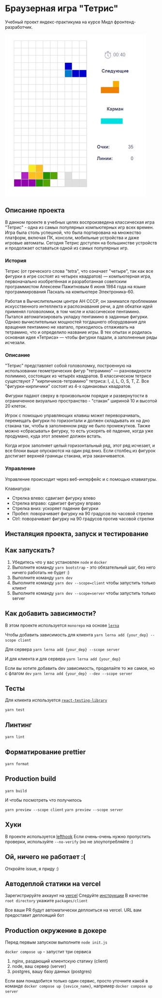 # Браузерная игра "Тетрис"

Учебный проект яндекс-практикума на курсе Мидл фронтенд-разработчик.

![прототип игры](tetris.png)

## Описание проекта

В данном проекте в учебных целях воспроизведена классическая игра "Тетрис" - одна из самых популярных компьютерных игр всех времен. Игра была столь успешной, что была портирована на множество платформ, включая ПК, консоли, мобильные устройства и даже игровые автоматы. Сегодня Тетрис доступен на большинстве устройств и продолжает оставаться одной из самых популярных игр.


### История

Тетрис (от греческого слова "tetra", что означает "четыре", так как все фигурки в игре состоят из четырех квадратов) — компьютерная игра, первоначально изобретённая и разработанная советским программистом Алексеем Пажитновым 6 июня 1984 года на языке программирования Паскаль на компьютере Электроника-60. 

Работая в Вычислительном центре АН СССР, он занимался проблемами искусственного интеллекта и распознавания речи, а для обкатки идей применял головоломки, в том числе и классическое пентамино. Пытался автоматизировать укладку пентамино в заданные фигурки. Однако вычислительных мощностей тогдашнего оборудования для вращения пентамино не хватало, приходилось отлаживать на тетрамино, что и определило название игры. В тех опытах и родилась основная идея «Тетриса» — чтобы фигурки падали, а заполненные ряды исчезали.


### Описание

"Тетрис" представляет собой головоломку, построенную на использовании геометрических фигур "тетрамино" — разновидности полимино, состоящих из четырёх квадратов. В классическом тетрисе существуют 7 "кирпичиков-тетрамино" тетриса: I, J, L, O, S, T, Z. Все "фигурки-кирпичики" состоят из 4-х одинаковых квадратов. 

Фигурки падают сверху в произвольном порядке и развернутости в ограниченное визуально пространство - "стакан" шириной 10 и высотой 20 клеток.

Игрок с помощью управляющих клавиш может переворачивать, перемещать фигурки по горизонтали и должен складывать их на дно стакана так, чтобы в заполненном ряду не было промежутков. 
Также можно «сбрасывать» фигурку, то есть ускорять её падение, когда уже продумано, куда этот элемент должен встать.

Когда игрок заполняет целый горизонтальный ряд, этот ряд исчезает, и все блоки выше опускаются на один ряд вниз. Если столбец из фигурок достигает верхней границы стакана, игра заканчивается. 


### Управление

Управление происходит через веб-интерфейс и с помощью клавиатуры.

Клавиатура:

- Стрелка влево: сдвигает фигурку влево
- Стрелка вправо: сдвигает фигурку вправо
- Стрелка вниз: ускоряет падение фигурки
- Пробел: поворачивает фигурку на 90 градусов по часовой стрелке
- Ctrl: поворачивает фигурку на 90 градусов против часовой стрелки


## Инсталяция проекта, запуск и тестирование

## Как запускать?

1. Убедитесь что у вас установлен `node` и `docker`
2. Выполните команду `yarn bootstrap` - это обязательный шаг, без него ничего работать не будет :)
3. Выполните команду `yarn dev`
3. Выполните команду `yarn dev --scope=client` чтобы запустить только клиент
4. Выполните команду `yarn dev --scope=server` чтобы запустить только server


## Как добавить зависимости?
В этом проекте используется `monorepo` на основе [`lerna`](https://github.com/lerna/lerna)

Чтобы добавить зависимость для клиента 
```yarn lerna add {your_dep} --scope client```

Для сервера
```yarn lerna add {your_dep} --scope server```

И для клиента и для сервера
```yarn lerna add {your_dep}```


Если вы хотите добавить dev зависимость, проделайте то же самое, но с флагом `dev`
```yarn lerna add {your_dep} --dev --scope server```


## Тесты

Для клиента используется [`react-testing-library`](https://testing-library.com/docs/react-testing-library/intro/)

```yarn test```

## Линтинг

```yarn lint```

## Форматирование prettier

```yarn format```

## Production build

```yarn build```

И чтобы посмотреть что получилось


`yarn preview --scope client`
`yarn preview --scope server`

## Хуки
В проекте используется [lefthook](https://github.com/evilmartians/lefthook)
Если очень-очень нужно пропустить проверки, используйте `--no-verify` (но не злоупотребляйте :)

## Ой, ничего не работает :(

Откройте issue, я приду :)

## Автодеплой статики на vercel
Зарегистрируйте аккаунт на [vercel](https://vercel.com/)
Следуйте [инструкции](https://vitejs.dev/guide/static-deploy.html#vercel-for-git)
В качестве `root directory` укажите `packages/client`

Все ваши PR будут автоматически деплоиться на vercel. URL вам предоставит деплоящий бот

## Production окружение в докере
Перед первым запуском выполните `node init.js`


`docker compose up` - запустит три сервиса
1. nginx, раздающий клиентскую статику (client)
2. node, ваш сервер (server)
3. postgres, вашу базу данных (postgres)

Если вам понадобится только один сервис, просто уточните какой в команде
`docker compose up {sevice_name}`, например `docker compose up server`
